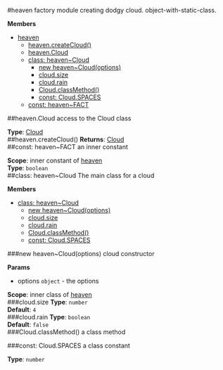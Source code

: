 
<a name="module_heaven"></a>
#heaven
factory module creating dodgy cloud. object-with-static-class.

**Members**

* [heaven](#module_heaven)
  * [heaven.createCloud()](#module_heaven.createCloud)
  * [heaven.Cloud](#module_heaven.Cloud)
  * [class: heaven~Cloud](#module_heaven.Cloud)
    * [new heaven~Cloud(options)](#module_heaven.Cloud)
    * [cloud.size](#module_heaven.Cloud#size)
    * [cloud.rain](#module_heaven.Cloud#rain)
    * [Cloud.classMethod()](#module_heaven.Cloud.classMethod)
    * [const: Cloud.SPACES](#module_heaven.Cloud.SPACES)
  * [const: heaven~FACT](#module_heaven.FACT)

<a name="module_heaven.Cloud"></a>
##heaven.Cloud
access to the Cloud class

**Type**: [Cloud](#module_heaven.Cloud)  
<a name="module_heaven.createCloud"></a>
##heaven.createCloud()
**Returns**: [Cloud](#module_heaven.Cloud)  
<a name="module_heaven.FACT"></a>
##const: heaven~FACT
an inner constant

**Scope**: inner constant of [heaven](#module_heaven)  
**Type**: `boolean`  
<a name="module_heaven.Cloud"></a>
##class: heaven~Cloud
The main class for a cloud

**Members**

* [class: heaven~Cloud](#module_heaven.Cloud)
  * [new heaven~Cloud(options)](#module_heaven.Cloud)
  * [cloud.size](#module_heaven.Cloud#size)
  * [cloud.rain](#module_heaven.Cloud#rain)
  * [Cloud.classMethod()](#module_heaven.Cloud.classMethod)
  * [const: Cloud.SPACES](#module_heaven.Cloud.SPACES)

<a name="module_heaven.Cloud"></a>
###new heaven~Cloud(options)
cloud constructor

**Params**

- options `object` - the options

**Scope**: inner class of [heaven](#module_heaven)  
<a name="module_heaven.Cloud#size"></a>
###cloud.size
**Type**: `number`  
**Default**: `4`  
<a name="module_heaven.Cloud#rain"></a>
###cloud.rain
**Type**: `boolean`  
**Default**: `false`  
<a name="module_heaven.Cloud.classMethod"></a>
###Cloud.classMethod()
a class method

<a name="module_heaven.Cloud.SPACES"></a>
###const: Cloud.SPACES
a class constant

**Type**: `number`  
